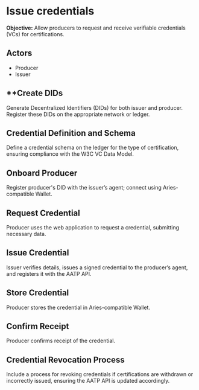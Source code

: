 # Issue credentials
**Objective:** Allow producers to request and receive verifiable credentials (VCs) for certifications.

## Actors
- Producer
- Issuer

## **Create DIDs
Generate Decentralized Identifiers (DIDs) for both issuer and producer. Register these DIDs on the appropriate network or ledger.

## Credential Definition and Schema
Define a credential schema on the ledger for the type of certification, ensuring compliance with the W3C VC Data Model.

## Onboard Producer
Register producer's DID with the issuer’s agent; connect using Aries-compatible Wallet.

## Request Credential
Producer uses the web application to request a credential, submitting necessary data.

## Issue Credential
Issuer verifies details, issues a signed credential to the producer’s agent, and registers it with the AATP API.

## Store Credential
Producer stores the credential in Aries-compatible Wallet.

## Confirm Receipt
Producer confirms receipt of the credential.

## Credential Revocation Process
Include a process for revoking credentials if certifications are withdrawn or incorrectly issued, ensuring the AATP API is updated accordingly.